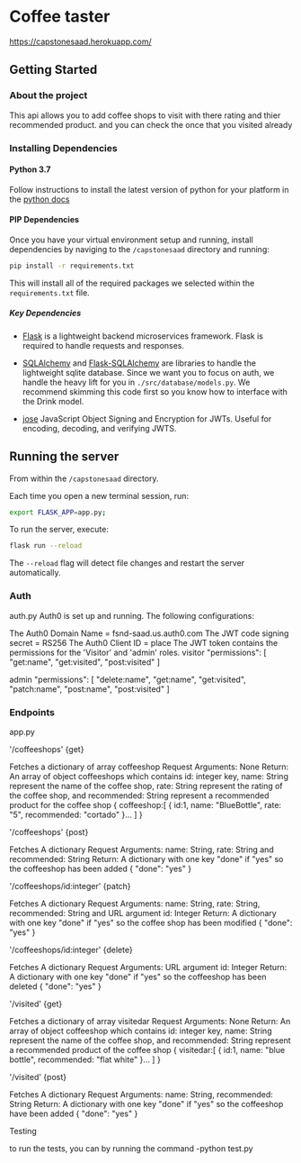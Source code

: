 # Coffee taster
https://capstonesaad.herokuapp.com/
## Getting Started

### About the project 

This api allows you to add coffee shops to visit with there rating and thier recommended product.
and you can check the once that you visited already

### Installing Dependencies

#### Python 3.7

Follow instructions to install the latest version of python for your platform in the [python docs](https://docs.python.org/3/using/unix.html#getting-and-installing-the-latest-version-of-python)

#### PIP Dependencies

Once you have your virtual environment setup and running, install dependencies by naviging to the `/capstonesaad` directory and running:

```bash
pip install -r requirements.txt
```

This will install all of the required packages we selected within the `requirements.txt` file.

##### Key Dependencies

- [Flask](http://flask.pocoo.org/)  is a lightweight backend microservices framework. Flask is required to handle requests and responses.

- [SQLAlchemy](https://www.sqlalchemy.org/) and [Flask-SQLAlchemy](https://flask-sqlalchemy.palletsprojects.com/en/2.x/) are libraries to handle the lightweight sqlite database. Since we want you to focus on auth, we handle the heavy lift for you in `./src/database/models.py`. We recommend skimming this code first so you know how to interface with the Drink model.

- [jose](https://python-jose.readthedocs.io/en/latest/) JavaScript Object Signing and Encryption for JWTs. Useful for encoding, decoding, and verifying JWTS.

## Running the server

From within the `/capstonesaad` directory.

Each time you open a new terminal session, run:

```bash
export FLASK_APP=app.py;
```

To run the server, execute:

```bash
flask run --reload
```

The `--reload` flag will detect file changes and restart the server automatically.

### Auth

auth.py
Auth0 is set up and running. The following configurations:

The Auth0 Domain Name = fsnd-saad.us.auth0.com
The JWT code signing secret = RS256
The Auth0 Client ID = place The JWT token contains the permissions for the 'Visitor' and 'admin' roles.
visitor "permissions": [
    "get:name",
    "get:visited",
    "post:visited"
  ]

admin   "permissions": [
    "delete:name",
    "get:name",
    "get:visited",
    "patch:name",
    "post:name",
    "post:visited"
  ]
  
  ### Endpoints
  
  app.py



'/coffeeshops' {get}

Fetches a dictionary of array coffeeshop
Request Arguments: None
Return: An array of object coffeeshops which contains id: integer key, name: String represent the name of the coffee shop, rate: String represent the rating of the coffee shop, and recommended: String represent a recommended product for the coffee shop
{ coffeeshop:[ { id:1, name: "BlueBottle", rate: "5", recommended: "cortado" }... ] }

'/coffeeshops' {post}

Fetches A dictionary
Request Arguments: name: String, rate: String and recommended: String
Return: A dictionary with one key "done" if "yes" so the coffeeshop has been added
{ "done": "yes" }

'/coffeeshops/id:integer' {patch}

Fetches A dictionary
Request Arguments: name: String, rate: String, recommended: String and URL argument id: Integer
Return: A dictionary with one key "done" if "yes" so the coffee shop has been modified
{ "done": "yes" }

'/coffeeshops/id:integer' {delete}

Fetches A dictionary
Request Arguments: URL argument id: Integer
Return: A dictionary with one key "done" if "yes" so the coffeeshop has been deleted
{ "done": "yes" }

'/visited' {get}

Fetches a dictionary of array visitedar
Request Arguments: None
Return: An array of object coffeeshop which contains id: integer key, name: String represent the name of the coffee shop, and recommended: String represent a recommended product of the coffee shop
{ visitedar:[ { id:1, name: "blue bottle", recommended: "flat white" }... ] }

'/visited' {post}

Fetches A dictionary
Request Arguments: name: String, recommended: String
Return: A dictionary with one key "done" if "yes" so the coffeeshop have been added
{ "done": "yes" }

Testing

to run the tests, you can by running the command
-python test.py

